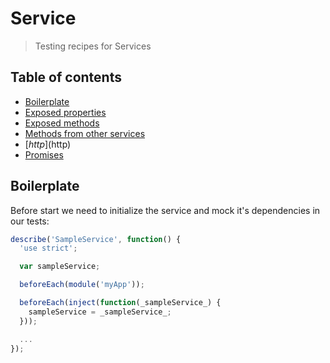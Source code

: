 # Service
> Testing recipes for Services

## Table of contents

- [Boilerplate](#boilerplate)
- [Exposed properties](#expose-properties)
- [Exposed methods](#expose-methods)
- [Methods from other services](#methods-from-other-services)
- [$http]($http)
- [Promises](#promises)

## Boilerplate

Before start we need to initialize the service and mock it's dependencies in our tests:

```js
describe('SampleService', function() {
  'use strict';

  var sampleService;

  beforeEach(module('myApp'));

  beforeEach(inject(function(_sampleService_) {
    sampleService = _sampleService_;
  }));

  ...
});
```


